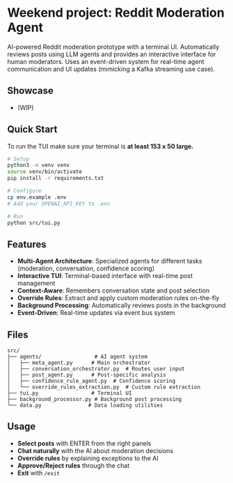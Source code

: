 # Weekend project: Reddit Moderation Agent

AI-powered Reddit moderation prototype with a terminal UI. Automatically reviews posts using LLM agents and provides an interactive interface for human moderators. Uses an event-driven system for real-time agent communication and UI updates (mimicking a Kafka streaming use case).

## Showcase
- (WIP)

## Quick Start

To run the TUI make sure your terminal is **at least 153 x 50 large.**

```bash
# Setup
python3 -m venv venv
source venv/bin/activate
pip install -r requirements.txt

# Configure
cp env.example .env
# Add your OPENAI_API_KEY to .env

# Run
python src/tui.py
```

## Features

- **Multi-Agent Architecture**: Specialized agents for different tasks (moderation, conversation, confidence scoring)
- **Interactive TUI**: Terminal-based interface with real-time post management
- **Context-Aware**: Remembers conversation state and post selection
- **Override Rules**: Extract and apply custom moderation rules on-the-fly
- **Background Processing**: Automatically reviews posts in the background
- **Event-Driven**: Real-time updates via event bus system

## Files

```
src/
├── agents/                 # AI agent system
│   ├── meta_agent.py      # Main orchestrator
│   ├── conversation_orchestrator.py  # Routes user input
│   ├── post_agent.py      # Post-specific analysis
│   ├── confidence_rule_agent.py  # Confidence scoring
│   └── override_rules_extraction.py  # Custom rule extraction
├── tui.py                 # Terminal UI
├── background_processor.py # Background post processing
└── data.py               # Data loading utilities
```

## Usage

- **Select posts** with ENTER from the right panels
- **Chat naturally** with the AI about moderation decisions
- **Override rules** by explaining exceptions to the AI
- **Approve/Reject rules** through the chat
- **Exit** with `/exit`
